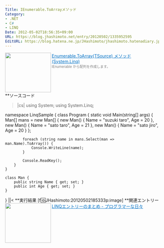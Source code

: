 ```yaml
---
Title: IEnumerable.ToArrayメソッド
Category:
- .NET
- C#
- LINQ
Date: 2012-05-02T18:56:35+09:00
URL: https://blog.jhashimoto.net/entry/20120502/1335952595
EditURL: https://blog.hatena.ne.jp/JHashimoto/jhashimoto.hatenadiary.jp/atom/entry/12921228815717256356
---
```


<a href="http://msdn.microsoft.com/ja-jp/library/bb298736.aspx" target="_blank"><img class="alignleft" align="left" border="0" src="http://capture.heartrails.com/150x130/shadow?http://msdn.microsoft.com/ja-jp/library/bb298736.aspx" alt="" width="150" height="130" /></a><a style="color:#0070C5;" href="http://msdn.microsoft.com/ja-jp/library/bb298736.aspx" target="_blank">Enumerable.ToArray(TSource) メソッド (System.Linq)</a><a href="http://b.hatena.ne.jp/entry/http://msdn.microsoft.com/ja-jp/library/bb298736.aspx" target="_blank"><img border="0" src="http://b.hatena.ne.jp/entry/image/http://msdn.microsoft.com/ja-jp/library/bb298736.aspx" alt="" /></a><br><span style="color: #808080;font-size: 80%;">IEnumerable<T> から配列を作成します。</span><br style="clear:both;" />
**ソースコード
>|cs|
using System;
using System.Linq;

namespace LinqSample {
    class Program {
        static void Main(string[] args) {
            Man[] mans = new Man[] { 
                new Man() { Name = "suzuki taro", Age = 20 },
                new Man() { Name = "sato taro", Age = 21 },
                new Man() { Name = "sato jiro", Age = 20 }
            };

            foreach (string name in mans.Select(man => man.Name).ToArray()) {
                Console.WriteLine(name);
            }

            Console.ReadKey();
        }
    }

    class Man {
        public string Name { get; set; }
        public int Age { get; set; }
    }
}
||<
**実行結果
[f:id:JHashimoto:20120502185333p:image]
**関連エントリー
<a href="http://d.hatena.ne.jp/JHashimoto/20120309/1331283458" target="_blank" rel="nofollow"><img class="alignleft" align="left" border="0" src="http://capture.heartrails.com/150x130/shadow?http://d.hatena.ne.jp/JHashimoto/20120309/1331283458" alt="" width="150" height="130" /></a><a style="color:#0070C5;" href="http://d.hatena.ne.jp/JHashimoto/20120309/1331283458" target="_blank" rel="nofollow">LINQエントリーのまとめ - プログラマーな日々</a><a href="http://b.hatena.ne.jp/entry/http://d.hatena.ne.jp/JHashimoto/20120309/1331283458" target="_blank"><img border="0" src="http://b.hatena.ne.jp/entry/image/http://d.hatena.ne.jp/JHashimoto/20120309/1331283458" alt="" /></a><br style="clear:both;" />
